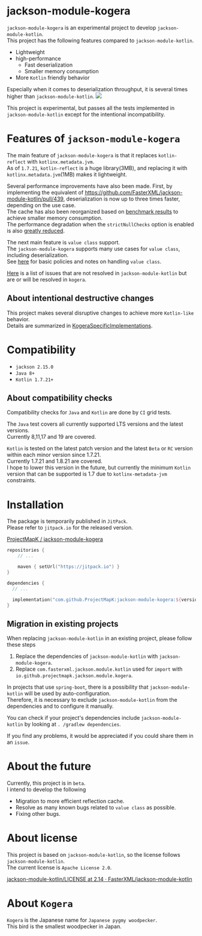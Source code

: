 jackson-module-kogera
====
`jackson-module-kogera` is an experimental project to develop `jackson-module-kotlin`.  
This project has the following features compared to `jackson-module-kotlin`.

- Lightweight
- high-performance
  - Fast deserialization
  - Smaller memory consumption
- More `Kotlin` friendly behavior

Especially when it comes to deserialization throughput, it is several times higher than `jackson-module-kotlin`.
![](https://docs.google.com/spreadsheets/d/e/2PACX-1vSDpaOENd0a-qO_zK7C5_UkSxEKk7BxLjmyg8XVnPP0jj6J5rgoA8cCnm_lj7lflx6NDjvC1yMUPrce/pubchart?oid=1594997844&format=image)

This project is experimental, but passes all the tests implemented in `jackson-module-kotlin` except for the intentional incompatibility.

# Features of `jackson-module-kogera`
The main feature of `jackson-module-kogera` is that it replaces `kotlin-reflect` with `kotlinx.metadata.jvm`.  
As of `1.7.21`, `kotlin-reflect` is a huge library(3MB), and replacing it with `kotlinx.metadata.jvm`(1MB) makes it lightweight.

Several performance improvements have also been made.
First, by implementing the equivalent of https://github.com/FasterXML/jackson-module-kotlin/pull/439, deserialization is now up to three times faster, depending on the use case.  
The cache has also been reorganized based on [benchmark results](https://github.com/ProjectMapK/kogera-benchmark) to achieve smaller memory consumption.  
The performance degradation when the `strictNullChecks` option is enabled is also [greatly reduced](https://github.com/ProjectMapK/jackson-module-kogera/pull/44).

The next main feature is `value class` support.  
The `jackson-module-kogera` supports many use cases for `value class`, including deserialization.  
See [here](./docs/AboutValueClassSupport.md) for basic policies and notes on handling `value class`.

[Here](./docs/FixedIssues.md) is a list of issues that are not resolved in `jackson-module-kotlin` but are or will be resolved in `kogera`.

## About intentional destructive changes
This project makes several disruptive changes to achieve more `Kotlin-like` behavior.  
Details are summarized in [KogeraSpecificImplementations](./docs/KogeraSpecificImplementations.md).

# Compatibility
- `jackson 2.15.0`
- `Java 8+`
- `Kotlin 1.7.21+`

## About compatibility checks
Compatibility checks for `Java` and `Kotlin` are done by `CI` grid tests.

The `Java` test covers all currently supported LTS versions and the latest versions.  
Currently 8,11,17 and 19 are covered.

`Kotlin` is tested on the latest patch version and the latest `Beta` or `RC` version within each minor version since 1.7.21.  
Currently 1.7.21 and 1.8.21 are covered.  
I hope to lower this version in the future, but currently the minimum `Kotlin` version that can be supported is 1.7 due to `kotlinx-metadata-jvm` constraints.

# Installation
The package is temporarily published in `JitPack`.  
Please refer to `jitpack.io` for the released version.

[ProjectMapK / jackson\-module\-kogera](https://jitpack.io/#ProjectMapK/jackson-module-kogera)

```kotlin
repositories {
    // ...

    maven { setUrl("https://jitpack.io") }
}

dependencies {
  // ...

  implementation("com.github.ProjectMapK:jackson-module-kogera:${version}")
}
```

## Migration in existing projects
When replacing `jackson-module-kotlin` in an existing project, please follow these steps

1. Replace the dependencies of `jackson-module-kotlin` with `jackson-module-kogera`.
2. Replace `com.fasterxml.jackson.module.kotlin` used for `import` with `io.github.projectmapk.jackson.module.kogera`.

In projects that use `spring-boot`, there is a possibility that `jackson-module-kotlin` will be used by auto-configuration.  
Therefore, it is necessary to exclude `jackson-module-kotlin` from the dependencies and to configure it manually.

You can check if your project's dependencies include `jackson-module-kotlin` by looking at `. /gradlew dependencies`.

If you find any problems, it would be appreciated if you could share them in an `issue`.

# About the future
Currently, this project is in `beta`.  
I intend to develop the following

- Migration to more efficient reflection cache.
- Resolve as many known bugs related to `value class` as possible.
- Fixing other bugs.

# About license
This project is based on `jackson-module-kotlin`, so the license follows `jackson-module-kotlin`.  
The current license is `Apache License 2.0`.

[jackson\-module\-kotlin/LICENSE at 2\.14 · FasterXML/jackson\-module\-kotlin](https://github.com/FasterXML/jackson-module-kotlin/blob/2.14/LICENSE)

# About `Kogera`
`Kogera` is the Japanese name for `Japanese pygmy woodpecker`.  
This bird is the smallest woodpecker in Japan.  
